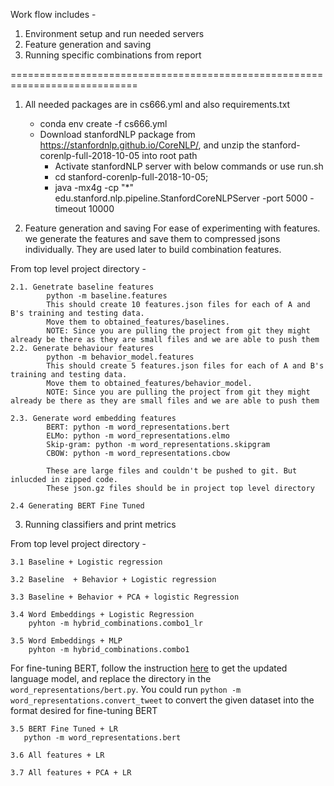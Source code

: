 Work flow includes -
1. Environment setup and run needed servers
2. Feature generation and saving
3. Running specific combinations from report

============================================================================

1. All needed packages are in cs666.yml and also requirements.txt
    * conda env create -f cs666.yml
    * Download stanfordNLP package from https://stanfordnlp.github.io/CoreNLP/, and unzip the stanford-corenlp-full-2018-10-05 into root path
        * Activate stanfordNLP server with below commands or use run.sh
        * cd stanford-corenlp-full-2018-10-05;
        * java -mx4g -cp "*" edu.stanford.nlp.pipeline.StanfordCoreNLPServer -port 5000 -timeout 10000

2. Feature generation and saving
For ease of experimenting with features. we generate the features and save them to compressed jsons individually.
They are used later to build combination features.

From top level project directory -

    2.1. Genetrate baseline features
            python -m baseline.features
            This should create 10 features.json files for each of A and B's training and testing data.
            Move them to obtained_features/baselines.
            NOTE: Since you are pulling the project from git they might already be there as they are small files and we are able to push them
    2.2. Generate behaviour features
            python -m behavior_model.features
            This should create 5 features.json files for each of A and B's training and testing data.
            Move them to obtained_features/behavior_model.
            NOTE: Since you are pulling the project from git they might already be there as they are small files and we are able to push them

    2.3. Generate word embedding features
            BERT: python -m word_representations.bert
            ELMo: python -m word_representations.elmo
            Skip-gram: python -m word_representations.skipgram
            CBOW: python -m word_representations.cbow

            These are large files and couldn't be pushed to git. But inlucded in zipped code.
            These json.gz files should be in project top level directory

    2.4 Generating BERT Fine Tuned


3. Running classifiers and print metrics

From top level project directory -

    3.1 Baseline + Logistic regression

    3.2 Baseline  + Behavior + Logistic regression

    3.3 Baseline + Behavior + PCA + logistic Regression

    3.4 Word Embeddings + Logistic Regression
        pyhton -m hybrid_combinations.combo1_lr

    3.5 Word Embeddings + MLP
        pyhton -m hybrid_combinations.combo1
        
For fine-tuning BERT, follow the instruction [here](https://github.com/huggingface/transformers/tree/master/examples/language-modeling)
to get the updated language model, and replace the directory in the `word_representations/bert.py`.
You could run `python -m word_representations.convert_tweet` to convert the given dataset into the format desired for fine-tuning BERT

    3.5 BERT Fine Tuned + LR
       python -m word_representations.bert

    3.6 All features + LR

    3.7 All features + PCA + LR
